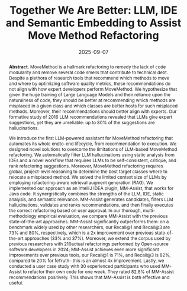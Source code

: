 ---
title: "Together We Are Better: LLM, IDE and Semantic Embedding to Assist Move Method Refactoring"
authors: '<i>Fraol Batole, Abhiram Bellur, Malinda Dilhara, Yaroslav Zharov, Timofey Bryksin, Kai Ishikawa, Haifeng Chen, Masaharu Morimoto, Motoura Shota, Takeo Hosomi, Tien N. Nguyen, Hridesh Rajan, Nikolaos Tsantalis, and Danny Dig</i>'
status: "accepted"
collection: publications
permalink: /publications/2025-09-07-llm-ide-semantic-embedding
date: 2025-09-07
venue: "<b>ICSME'25</b>"
level: "A"
pdf: 'https://fraolbatole.github.io/assets/pdf/MMAssist.pdf'
counter_id: 'C64'
abstract: "<p><b>Abstract</b>. MoveMethod is a hallmark refactoring to remedy the lack of code modularity and remove several code smells that contribute to technical debt. Despite a plethora of research tools that recommend which methods to move and where by optimizing software quality metrics, these recommendations do not align with how expert developers perform MoveMethod. We hypothesize that given the huge training of Large Language Models and their reliance upon the naturalness of code, they should be better at recommending which methods are misplaced in a given class and which classes are better hosts for such misplaced methods. Moreover, their recommendations should better align with experts. Our formative study of 2016 LLM recommendations revealed that LLMs give expert suggestions, yet they are unreliable: up to 80% of the suggestions are hallucinations.</p><p>We introduce the first LLM-powered assistant for MoveMethod refactoring that automates its whole endto-end lifecycle, from recommendation to execution. We designed novel solutions to overcome the limitations of LLM-based MoveMethod refactoring. We automatically filter LLM hallucinations using static analysis from IDEs and a novel workflow that requires LLMs to be self-consistent, critique, and rank refactoring suggestions. Moreover, MoveMethod refactoring requires global, project-level reasoning to determine the best target classes where to relocate a misplaced method. We solved the limited context size of LLMs by employing refactoring-aware retrieval augment generation (RAG). We implemented our approach as an IntelliJ IDEA plugin, MM-Assist, that works for Java code. It synergistically combines the strengths of the LLM, IDE, static analysis, and semantic relevance. MM-Assist generates candidates, filters LLM hallucinations, validates and ranks recommendations, and then finally executes the correct refactoring based on user approval. In our thorough, multi-methodology empirical evaluation, we compare MM-Assist with the previous state-of-the-art approaches. MM-Assist significantly outperforms them: on a benchmark widely used by other researchers, our Recall@1 and Recall@3 are 73% and 80%, respectively, which is a 2x improvement over previous state-of-the-art approaches (33% and 37%). Moreover, we extend the corpus used by previous researchers with 210actual refactorings performed by Open-source software developers in 2024; MM-Assist achieves even more significant improvements over previous tools, our Recall@1 is 71%, and Recall@3 is 82%, compared to 20% for feTruth– this is an almost 4x improvement. Lastly, we conducted a user case study with 30 experienced participants who used MM-Assist to refactor their own code for one week. They rated 82.8% of MM-Assist recommendations positively. This shows that MM-Assist is both effective and useful.</p>"
---